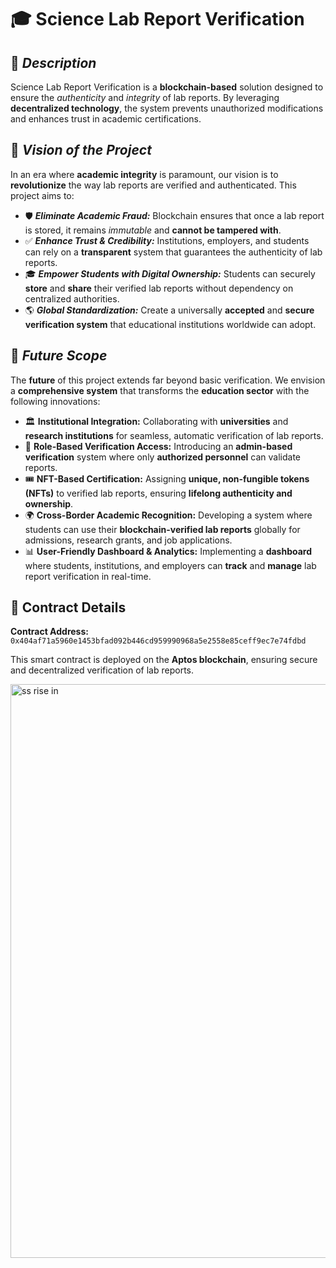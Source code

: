 # 🎓 **Science Lab Report Verification**

## 📌 **_Description_**
Science Lab Report Verification is a **blockchain-based** solution designed to ensure the _authenticity_ and _integrity_ of lab reports. By leveraging **decentralized technology**, the system prevents unauthorized modifications and enhances trust in academic certifications.

## 🎯 **_Vision of the Project_**
In an era where **academic integrity** is paramount, our vision is to **revolutionize** the way lab reports are verified and authenticated. This project aims to:

- 🛡️ **_Eliminate Academic Fraud:_** Blockchain ensures that once a lab report is stored, it remains _immutable_ and **cannot be tampered with**.
- ✅ **_Enhance Trust & Credibility:_** Institutions, employers, and students can rely on a **transparent** system that guarantees the authenticity of lab reports.
- 🎓 **_Empower Students with Digital Ownership:_** Students can securely **store** and **share** their verified lab reports without dependency on centralized authorities.
- 🌎 **_Global Standardization:_** Create a universally **accepted** and **secure verification system** that educational institutions worldwide can adopt.

## 🚀 **_Future Scope_**
The **future** of this project extends far beyond basic verification. We envision a **comprehensive system** that transforms the **education sector** with the following innovations:

- 🏛️ **Institutional Integration:** Collaborating with **universities** and **research institutions** for seamless, automatic verification of lab reports.
- 🔑 **Role-Based Verification Access:** Introducing an **admin-based verification** system where only **authorized personnel** can validate reports.
- 🎟️ **NFT-Based Certification:** Assigning **unique, non-fungible tokens (NFTs)** to verified lab reports, ensuring **lifelong authenticity and ownership**.
- 🌍 **Cross-Border Academic Recognition:** Developing a system where students can use their **blockchain-verified lab reports** globally for admissions, research grants, and job applications.
- 📊 **User-Friendly Dashboard & Analytics:** Implementing a **dashboard** where students, institutions, and employers can **track** and **manage** lab report verification in real-time.

## 🔗 Contract Details
**Contract Address:** `0x404af71a5960e1453bfad092b446cd959990968a5e2558e85ceff9ec7e74fdbd`

This smart contract is deployed on the **Aptos blockchain**, ensuring secure and decentralized verification of lab reports.

<img width="918" alt="ss rise in" src="https://github.com/user-attachments/assets/e79a4221-282e-4a84-9ece-39486c576045" />


